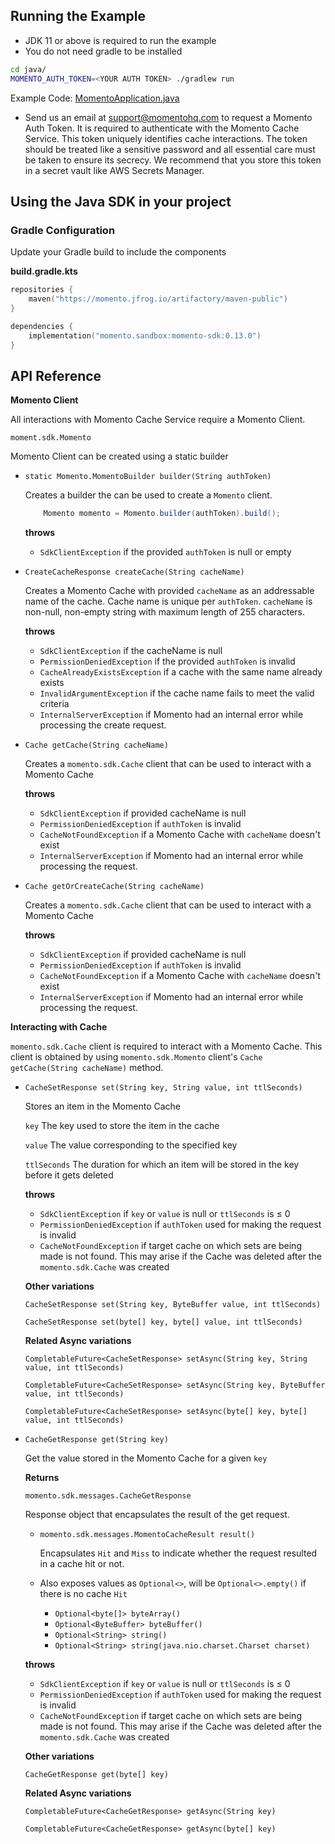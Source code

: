 ## Running the Example

- JDK 11 or above is required to run the example
- You do not need gradle to be installed


```bash
cd java/
MOMENTO_AUTH_TOKEN=<YOUR AUTH TOKEN> ./gradlew run
```

Example Code: [MomentoApplication.java](lib/src/main/java/momento/client/example/MomentoCacheApplication.java)

- Send us an email at [support@momentohq.com](mailto:support@momentohq.com) to request a Momento Auth Token. It is required to authenticate with the Momento Cache Service. This token uniquely identifies cache interactions. The token should be treated like a sensitive password and all essential care must be taken to ensure its secrecy. We recommend that you store this token in a secret vault like AWS Secrets Manager.

## Using the Java SDK in your project

### Gradle Configuration

Update your Gradle build to include the components

**build.gradle.kts**

```kotlin
repositories {
    maven("https://momento.jfrog.io/artifactory/maven-public")
}

dependencies {
    implementation("momento.sandbox:momento-sdk:0.13.0")
}
```

## API Reference

**Momento Client**

All interactions with Momento Cache Service require a Momento Client.

`moment.sdk.Momento`

Momento Client can be created using a static builder

- `static Momento.MomentoBuilder builder(String authToken)`

  Creates a builder the can be used to create a `Momento` client.

    ```java
    	Momento momento = Momento.builder(authToken).build();
    ```

  **throws**

  - `SdkClientException` if the provided `authToken` is null or empty

- `CreateCacheResponse createCache(String cacheName)`

  Creates a Momento Cache with provided `cacheName` as an addressable name of the cache. Cache name is unique per `authToken`. `cacheName` is non-null, non-empty string with maximum length of 255 characters.

  **throws**

  - `SdkClientException` if the cacheName is null
  - `PermissionDeniedException` if the provided `authToken` is invalid
  - `CacheAlreadyExistsException` if a cache with the same name already exists
  - `InvalidArgumentException` if the cache name fails to meet the valid criteria
  - `InternalServerException` if Momento had an internal error while processing the create request.

- `Cache getCache(String cacheName)`

  Creates a `momento.sdk.Cache` client that can be used to interact with a Momento Cache

  **throws**

  - `SdkClientException` if provided cacheName is null
  - `PermissionDeniedException` if `authToken` is invalid
  - `CacheNotFoundException` if a Momento Cache with `cacheName` doesn't exist
  - `InternalServerException` if Momento had an internal error while processing the request.

- `Cache getOrCreateCache(String cacheName)`

  Creates a `momento.sdk.Cache` client that can be used to interact with a Momento Cache

  **throws**

  - `SdkClientException` if provided cacheName is null
  - `PermissionDeniedException` if `authToken` is invalid
  - `CacheNotFoundException` if a Momento Cache with `cacheName` doesn't exist
  - `InternalServerException` if Momento had an internal error while processing the request.

**Interacting with Cache**

`momento.sdk.Cache` client is required to interact with a Momento Cache. This client is obtained by using `momento.sdk.Momento` client's `Cache getCache(String cacheName)` method.

- `CacheSetResponse set(String key, String value, int ttlSeconds)`

  Stores an item in the Momento Cache

  `key` The key used to store the item in the cache

  `value` The value corresponding to the specified key

  `ttlSeconds` The duration for which an item will be stored in the key before it gets deleted

  **throws**

  - `SdkClientException` if `key` or `value` is null or `ttlSeconds` is ≤ 0
  - `PermissionDeniedException` if `authToken` used for making the request is invalid
  - `CacheNotFoundException` if target cache on which sets are being made is not found. This may arise if the Cache was deleted after the `momento.sdk.Cache` was created

  **Other variations**

  `CacheSetResponse set(String key, ByteBuffer value, int ttlSeconds)`

  `CacheSetResponse set(byte[] key, byte[] value, int ttlSeconds)`

  **Related Async variations**

  `CompletableFuture<CacheSetResponse> setAsync(String key, String value, int ttlSeconds)`

  `CompletableFuture<CacheSetResponse> setAsync(String key, ByteBuffer value, int ttlSeconds)`

  `CompletableFuture<CacheSetResponse> setAsync(byte[] key, byte[] value, int ttlSeconds)`


- `CacheGetResponse get(String key)`

  Get the value stored in the Momento Cache for a given `key`

  **Returns**

  `momento.sdk.messages.CacheGetResponse`

  Response object that encapsulates the result of the get request.

  - `momento.sdk.messages.MomentoCacheResult result()`

    Encapsulates `Hit` and `Miss` to indicate whether the request resulted in a cache hit or not.

  - Also exposes values as `Optional<>`, will be `Optional<>.empty()` if there is no cache `Hit`
    - `Optional<byte[]> byteArray()`
    - `Optional<ByteBuffer> byteBuffer()`
    - `Optional<String> string()`
    - `Optional<String> string(java.nio.charset.Charset charset)`

  **throws**

  - `SdkClientException` if `key` or `value` is null or `ttlSeconds` is ≤ 0
  - `PermissionDeniedException` if `authToken` used for making the request is invalid
  - `CacheNotFoundException` if target cache on which sets are being made is not found. This may arise if the Cache was deleted after the `momento.sdk.Cache` was created

  **Other variations**

  `CacheGetResponse get(byte[] key)`

  **Related Async variations**

  `CompletableFuture<CacheGetResponse> getAsync(String key)`

  `CompletableFuture<CacheGetResponse> getAsync(byte[] key)`
